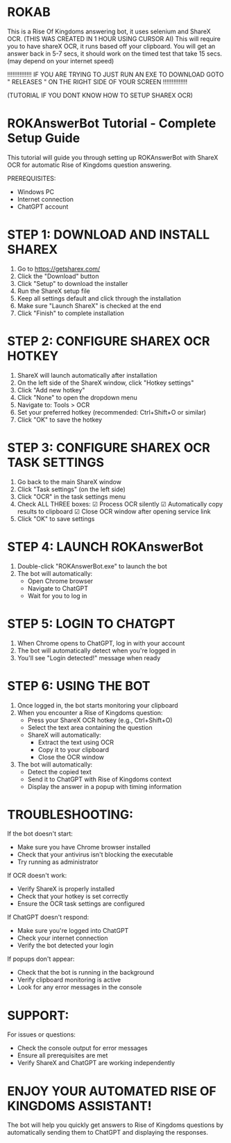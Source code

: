 # ROKAB
This is a Rise Of Kingdoms answering bot, it uses selenium and ShareX OCR. (THIS WAS CREATED IN 1 HOUR USING CURSOR AI)
This will require you to have shareX OCR, it runs based off your clipboard. You will get an answer back in 5-7 secs, it should work on the timed test that take 15 secs. (may depend on your internet speed)

!!!!!!!!!!!!!! IF YOU ARE TRYING TO JUST RUN AN EXE TO DOWNLOAD GOTO " RELEASES " ON THE RIGHT SIDE OF YOUR SCREEN !!!!!!!!!!!!!!

(TUTORIAL IF YOU DONT KNOW HOW TO SETUP SHAREX OCR)

ROKAnswerBot Tutorial - Complete Setup Guide
============================================

This tutorial will guide you through setting up ROKAnswerBot with ShareX OCR for automatic Rise of Kingdoms question answering.

PREREQUISITES:
- Windows PC
- Internet connection
- ChatGPT account

STEP 1: DOWNLOAD AND INSTALL SHAREX
===================================

1. Go to https://getsharex.com/
2. Click the "Download" button
3. Click "Setup" to download the installer
4. Run the ShareX setup file
5. Keep all settings default and click through the installation
6. Make sure "Launch ShareX" is checked at the end
7. Click "Finish" to complete installation

STEP 2: CONFIGURE SHAREX OCR HOTKEY
===================================

1. ShareX will launch automatically after installation
2. On the left side of the ShareX window, click "Hotkey settings"
3. Click "Add new hotkey"
4. Click "None" to open the dropdown menu
5. Navigate to: Tools > OCR
6. Set your preferred hotkey (recommended: Ctrl+Shift+O or similar)
7. Click "OK" to save the hotkey

STEP 3: CONFIGURE SHAREX OCR TASK SETTINGS
==========================================

1. Go back to the main ShareX window
2. Click "Task settings" (on the left side)
3. Click "OCR" in the task settings menu
4. Check ALL THREE boxes:
   ☑ Process OCR silently
   ☑ Automatically copy results to clipboard
   ☑ Close OCR window after opening service link
5. Click "OK" to save settings

STEP 4: LAUNCH ROKAnswerBot
===========================

1. Double-click "ROKAnswerBot.exe" to launch the bot
2. The bot will automatically:
   - Open Chrome browser
   - Navigate to ChatGPT
   - Wait for you to log in

STEP 5: LOGIN TO CHATGPT
========================

1. When Chrome opens to ChatGPT, log in with your account
2. The bot will automatically detect when you're logged in
3. You'll see "Login detected!" message when ready

STEP 6: USING THE BOT
=====================

1. Once logged in, the bot starts monitoring your clipboard
2. When you encounter a Rise of Kingdoms question:
   - Press your ShareX OCR hotkey (e.g., Ctrl+Shift+O)
   - Select the text area containing the question
   - ShareX will automatically:
     * Extract the text using OCR
     * Copy it to your clipboard
     * Close the OCR window
3. The bot will automatically:
   - Detect the copied text
   - Send it to ChatGPT with Rise of Kingdoms context
   - Display the answer in a popup with timing information

TROUBLESHOOTING:
================

If the bot doesn't start:
- Make sure you have Chrome browser installed
- Check that your antivirus isn't blocking the executable
- Try running as administrator

If OCR doesn't work:
- Verify ShareX is properly installed
- Check that your hotkey is set correctly
- Ensure the OCR task settings are configured

If ChatGPT doesn't respond:
- Make sure you're logged into ChatGPT
- Check your internet connection
- Verify the bot detected your login

If popups don't appear:
- Check that the bot is running in the background
- Verify clipboard monitoring is active
- Look for any error messages in the console

SUPPORT:
========

For issues or questions:
- Check the console output for error messages
- Ensure all prerequisites are met
- Verify ShareX and ChatGPT are working independently

ENJOY YOUR AUTOMATED RISE OF KINGDOMS ASSISTANT!
===============================================

The bot will help you quickly get answers to Rise of Kingdoms questions
by automatically sending them to ChatGPT and displaying the responses.
